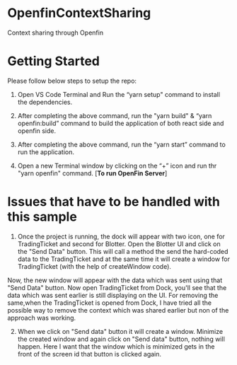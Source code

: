 # OpenfinContextSharing
Context sharing through Openfin

# Getting Started

Please follow below steps to setup the repo:
1. Open VS Code Terminal and Run the “yarn setup" command to install the dependencies.

2. After completing the above command, run the "yarn build" & “yarn openfin:build” command to build the application of both react side and openfin side.

3. After completing the above command, run the “yarn start” command to run the application.

4. Open a new Terminal window by clicking on the “+” icon and run thr "yarn openfin" command. [**To run OpenFin Server**]

# Issues that have to be handled with this sample

1. Once the project is running, the dock will appear with two icon, one for TradingTicket and second for Blotter. Open the Blotter UI and click on the "Send Data" button. This will call a method the send the hard-coded data to the TradingTicket and at the same time it will create a window for TradingTicket (with the help of createWindow code).

Now, the new window will appear with the data which was sent using that "Send Data" button.
Now open TradingTicket from Dock, you'll see that the data which was sent earlier is still displaying on the UI. For removing the same,when the TradingTicket is opened from Dock, I have tried all the possible way to remove the context which was shared earlier but non of the approach was working.

2. When we click on "Send data" button it will create a window. Minimize the created window and again click on "Send data" button, nothing will happen. Here I want that the window which is minimized gets in the front of the screen id that button is clicked again.
